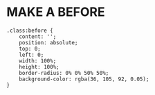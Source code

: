 
# MAKE A BEFORE

    .class:before { 
        content: '';
        position: absolute;
        top: 0;
        left: 0;
        width: 100%;
        height: 100%;
        border-radius: 0% 0% 50% 50%;
        background-color: rgba(36, 105, 92, 0.05);
    }
